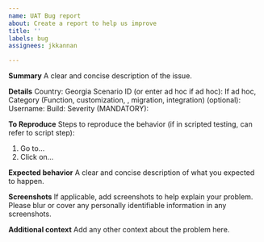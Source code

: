 ```yaml
---
name: UAT Bug report
about: Create a report to help us improve
title: ''
labels: bug
assignees: jkkannan

---
```


**Summary**
A clear and concise description of the issue.

**Details**
Country: Georgia
Scenario ID (or enter ad hoc if ad hoc):
If ad hoc, Category (Function, customization, , migration, integration) (optional): 
Username: 
Build: 
Severity (MANDATORY): 

**To Reproduce**
Steps to reproduce the behavior (if in scripted testing, can refer to script step):
1. Go to… 
2. Click on… 

**Expected behavior**
A clear and concise description of what you expected to happen.

**Screenshots**
If applicable, add screenshots to help explain your problem.  Please blur or cover any personally identifiable information in any screenshots.

**Additional context**
Add any other context about the problem here.
